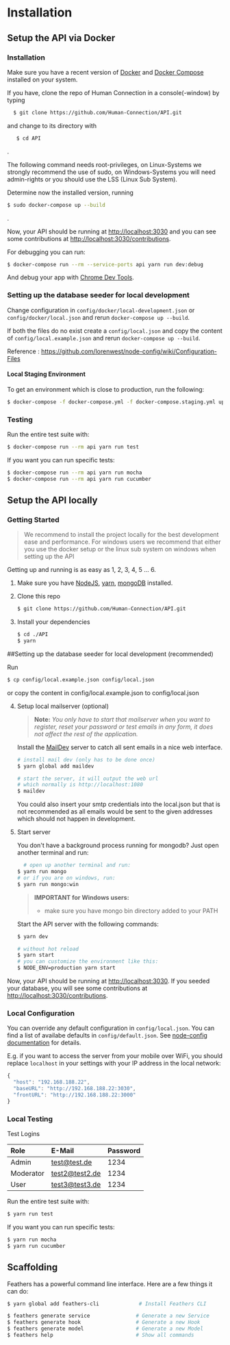 # Installation

## Setup the API via Docker

### Installation

Make sure you have a recent version of [Docker](https://www.docker.com/) and [Docker Compose](https://docs.docker.com/compose/) installed on your system.


If you have, clone the repo of Human Connection in a console(-window) by typing

 ```bash
   $ git clone https://github.com/Human-Connection/API.git
   ```
and change to its directory with

```bash
   $ cd API
   ```
.

The following command needs root-privileges, on Linux-Systems we strongly recommend the use of sudo, on Windows-Systems you will need admin-rights or you should use the LSS (Linux Sub System).

Determine now the installed version, running 

```bash
$ sudo docker-compose up --build
```
.

Now, your API should be running at [http://localhost:3030](http://localhost:3030) and you can see some contributions at [http://localhost:3030/contributions](http://localhost:3030/contributions).

For debugging you can run:

```bash
$ docker-compose run --rm --service-ports api yarn run dev:debug
```

And debug your app with [Chrome Dev Tools](chrome://inspect).

### Setting up the database seeder for local development 

Change configuration in `config/docker/local-development.json` or `config/docker/local.json` and rerun `docker-compose up --build`.

If both the files do no exist create a `config/local.json` and copy the content of `config/local.example.json` and rerun `docker-compose up --build`.

Reference : https://github.com/lorenwest/node-config/wiki/Configuration-Files

#### Local Staging Environment

To get an environment which is close to production, run the following:

```bash
$ docker-compose -f docker-compose.yml -f docker-compose.staging.yml up --build
```

### Testing

Run the entire test suite with:

```bash
$ docker-compose run --rm api yarn run test
```

If you want you can run specific tests:

```bash
$ docker-compose run --rm api yarn run mocha
$ docker-compose run --rm api yarn run cucumber
```

## Setup the API locally

### Getting Started

> We recommend to install the project locally for the best development ease and performance.
>For windows users we recommend that either you use the docker setup or the linux sub system on windows when setting up the API

Getting up and running is as easy as 1, 2, 3, 4, 5 ... 6.

1. Make sure you have [NodeJS](https://nodejs.org/), [yarn](https://yarnpkg.com), [mongoDB](https://www.mongodb.com/download-center#community) installed.
2. Clone this repo

   ```bash
   $ git clone https://github.com/Human-Connection/API.git
   ```

3. Install your dependencies

   ```bash
   $ cd ./API
   $ yarn
   ```

##Setting up the database seeder for local development \(recommended\)

   Run

   ```bash
   $ cp config/local.example.json config/local.json
   ```

  or copy the content in config/local.example.json to config/local.json

4. Setup local mailserver \(optional\)

   > **Note:** _You only have to start that mailserver when you want to register, reset your password or test emails in any form, it does not affect the rest of the application._

   Install the [MailDev](https://github.com/djfarrelly/MailDev) server to catch all sent emails in a nice web interface.

   ```bash
   # install mail dev (only has to be done once)
   $ yarn global add maildev

   # start the server, it will output the web url
   # which normally is http://localhost:1080
   $ maildev
   ```

   You could also insert your smtp credentials into the local.json but that is not recommended as all emails would be sent to the given addresses which should not happen in development.

6. Start server

   You don't have a background process running for mongodb? Just open another terminal and run:

   ```bash
     # open up another terminal and run:
   $ yarn run mongo
   # or if you are on windows, run:
   $ yarn run mongo:win
   ```

   > **IMPORTANT for Windows users:**
   >
   > * make sure you have mongo bin directory added to your PATH

   Start the API server with the following commands:

   ```bash
   $ yarn dev

   # without hot reload
   $ yarn start
   # you can customize the environment like this:
   $ NODE_ENV=production yarn start
   ```

Now, your API should be running at [http://localhost:3030](http://localhost:3030). If you seeded your database, you will see some contributions at [http://localhost:3030/contributions](http://localhost:3030/contributions).

### Local Configuration

You can override any default configuration in `config/local.json`. You can find a list of availabe defaults in `config/default.json`. See [node-config documentation](https://github.com/lorenwest/node-config/wiki/Configuration-Files) for details.

E.g. if you want to access the server from your mobile over WiFi, you should replace `localhost` in your settings with your IP address in the local network:

```javascript
{
  "host": "192.168.188.22",
  "baseURL": "http://192.168.188.22:3030",
  "frontURL": "http://192.168.188.22:3000"
}
```

### Local Testing

Test Logins

| Role | E-Mail | Password |
| :--- | :--- | :--- |
| Admin | test@test.de | 1234 |
| Moderator | test2@test2.de | 1234 |
| User | test3@test3.de | 1234 |

Run the entire test suite with:

```bash
$ yarn run test
```

If you want you can run specific tests:

```bash
$ yarn run mocha
$ yarn run cucumber
```

## Scaffolding

Feathers has a powerful command line interface. Here are a few things it can do:

```bash
$ yarn global add feathers-cli             # Install Feathers CLI

$ feathers generate service               # Generate a new Service
$ feathers generate hook                  # Generate a new Hook
$ feathers generate model                 # Generate a new Model
$ feathers help                           # Show all commands
```

